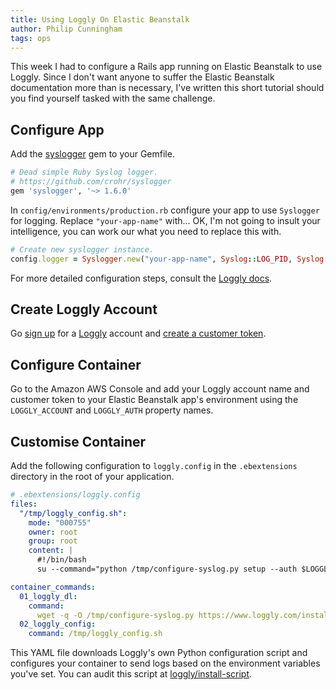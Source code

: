 ```yaml
---
title: Using Loggly On Elastic Beanstalk
author: Philip Cunningham
tags: ops
---
```


This week I had to configure a Rails app running on Elastic Beanstalk
to use Loggly. Since I don't want anyone to suffer the Elastic
Beanstalk documentation more than is necessary, I've written this
short tutorial should you find yourself tasked with the same
challenge.

## Configure App

Add the [syslogger](https://github.com/crohr/syslogger) gem to your Gemfile.

``` ruby
# Dead simple Ruby Syslog logger.
# https://github.com/crohr/syslogger
gem 'syslogger', '~> 1.6.0'
```

In `config/environments/production.rb` configure your app to use
`Syslogger` for logging. Replace `"your-app-name"` with... OK, I'm not
going to insult your intelligence, you can work our what you need to
replace this with.

``` ruby
# Create new syslogger instance.
config.logger = Syslogger.new("your-app-name", Syslog::LOG_PID, Syslog::LOG_LOCAL7)
```

For more detailed configuration steps, consult the
[Loggly docs](https://www.loggly.com/docs/rails-logs/).

## Create Loggly Account

Go [sign up](https://www.loggly.com/signup/) for a
[Loggly](https://www.loggly.com/) account and
[create a customer token](https://www.loggly.com/docs/customer-token-authentication-token/).

## Configure Container

Go to the Amazon AWS Console and add your Loggly account name and
customer token to your Elastic Beanstalk app's environment using the
`LOGGLY_ACCOUNT` and `LOGGLY_AUTH` property names.

## Customise Container

Add the following configuration to `loggly.config` in the `.ebextensions`
directory in the root of your application.

``` yaml
# .ebextensions/loggly.config
files:
  "/tmp/loggly_config.sh":
    mode: "000755"
    owner: root
    group: root
    content: |
      #!/bin/bash
      su --command="python /tmp/configure-syslog.py setup --auth $LOGGLY_AUTH --account $LOGGLY_ACCOUNT --yes"

container_commands:
  01_loggly_dl:
    command:
      wget -q -O /tmp/configure-syslog.py https://www.loggly.com/install/configure-syslog.py
  02_loggly_config:
    command: /tmp/loggly_config.sh
```

This YAML file downloads Loggly's own Python configuration script and
configures your container to send logs based on the environment
variables you've set. You can audit this script at
[loggly/install-script](https://github.com/loggly/install-script/blob/master/configure-syslog.py).
